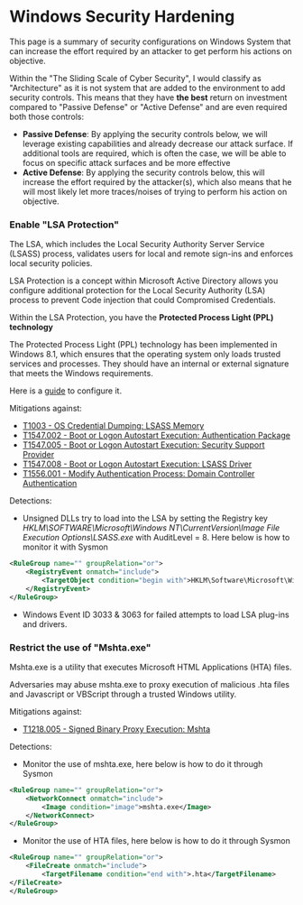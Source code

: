 # Windows Security Hardening

This page is a summary of security configurations on Windows System that can increase the effort required by an attacker to get perform his actions on objective.

Within the "The Sliding Scale of Cyber Security", I would classify as "Architecture" as it is not system that are added to the environment to add security controls.
This means that they have **the best** return on investment compared to "Passive Defense" or "Active Defense" and are even required both those controls:

- **Passive Defense**: By applying the security controls below, we will leverage existing capabilities and already decrease our attack surface. If additional tools are required, which is often the case, we will be able to focus on specific attack surfaces and be more effective
- **Active Defense**: By applying the security controls below, this will increase the effort required by the attacker(s), which also means that he will most likely let more traces/noises of trying to perform his action on objective.

### Enable "LSA Protection"

The LSA, which includes the Local Security Authority Server Service (LSASS) process, validates users for local and remote sign-ins and enforces local security policies.

LSA Protection is a concept within Microsoft Active Directory allows you configure additional protection for the Local Security Authority (LSA) process to prevent Code injection that could Compromised Credentials.

Within the LSA Protection, you have the **Protected Process Light (PPL) technology**

The Protected Process Light (PPL) technology has been implemented in Windows 8.1, which ensures that the operating system only loads trusted services and processes. They should have an internal or external signature that meets the Windows requirements.

Here is a [guide](https://docs.microsoft.com/en-us/windows-server/security/credentials-protection-and-management/configuring-additional-lsa-protection) to configure it.

Mitigations against:

- [T1003 - OS Credential Dumping: LSASS Memory](https://attack.mitre.org/techniques/T1003/001/)
- [T1547.002 - Boot or Logon Autostart Execution: Authentication Package](https://attack.mitre.org/techniques/T1547/002/)
- [T1547.005 - Boot or Logon Autostart Execution: Security Support Provider](https://attack.mitre.org/techniques/T1547/005/)
- [T1547.008 - Boot or Logon Autostart Execution: LSASS Driver](https://attack.mitre.org/techniques/T1547/008/)
- [T1556.001 - Modify Authentication Process: Domain Controller Authentication](https://attack.mitre.org/techniques/T1556/001/)

Detections:

- Unsigned DLLs try to load into the LSA by setting the Registry key *HKLM\SOFTWARE\Microsoft\Windows NT\CurrentVersion\Image File Execution Options\LSASS.exe* with AuditLevel = 8.
Here below is how to monitor it with Sysmon

```xml
<RuleGroup name="" groupRelation="or">
    <RegistryEvent onmatch="include">
        <TargetObject condition="begin with">HKLM\Software\Microsoft\Windows NT\CurrentVersion\Image File Execution Options\LSASS.exe*</TargetObject>
    </RegistryEvent>
</RuleGroup>
```

- Windows Event ID 3033 & 3063 for failed attempts to load LSA plug-ins and drivers.

### Restrict the use of "Mshta.exe"

Mshta.exe is a utility that executes Microsoft HTML Applications (HTA) files.

Adversaries may abuse mshta.exe to proxy execution of malicious .hta files and Javascript or VBScript through a trusted Windows utility.

Mitigations against:

- [T1218.005 - Signed Binary Proxy Execution: Mshta](https://attack.mitre.org/techniques/T1218/005/)

Detections:

- Monitor the use of mshta.exe, here below is how to do it through Sysmon

```xml
<RuleGroup name="" groupRelation="or">
    <NetworkConnect onmatch="include">
        <Image condition="image">mshta.exe</Image>
    </NetworkConnect>
</RuleGroup>
```

- Monitor the use of HTA files, here below is how to do it through Sysmon

```xml
<RuleGroup name="" groupRelation="or">
    <FileCreate onmatch="include">
        <TargetFilename condition="end with">.hta</TargetFilename> 
</FileCreate>
</RuleGroup>
